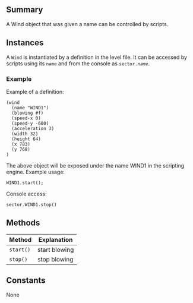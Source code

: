 Summary
-------

A Wind object that was given a name can be controlled by scripts.

Instances
---------

A `Wind` is instantiated by a definition in the level file. It can be accessed by scripts using its `name` and from the console as <code>sector.<var>name</var></code>.

### Example

Example of a definition:

    (wind
      (name "WIND1")
      (blowing #f)
      (speed-x 0)
      (speed-y -600)
      (acceleration 3)
      (width 32)
      (height 64)
      (x 783)
      (y 768)
    )

The above object will be exposed under the name WIND1 in the scripting engine. Example usage:

    WIND1.start();

Console access:

    sector.WIND1.stop()

Methods
-------

| Method    | Explanation   |
|-----------|---------------|
| `start()` | start blowing |
| `stop()`  | stop blowing  |

Constants
---------

None
